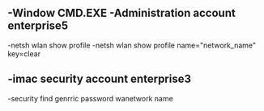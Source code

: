 -Window CMD.EXE
-Administration account enterprise5
-
-netsh wlan show profile
-netsh wlan show profile name="network_name" key=clear

-imac security account enterprise3
-
-security find genrric password wanetwork name

<!---
potato9j/potato9j is a ✨ special ✨ repository because its `README.md` (this file) appears on your GitHub profile.
You can click the Preview link to take a look at your changes.
--->

